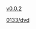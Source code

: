 [v0.0.2](https://github.com/littleflute/beautifullover133/edit/master/README.md)

[0133/dvd](0133/dvd)
